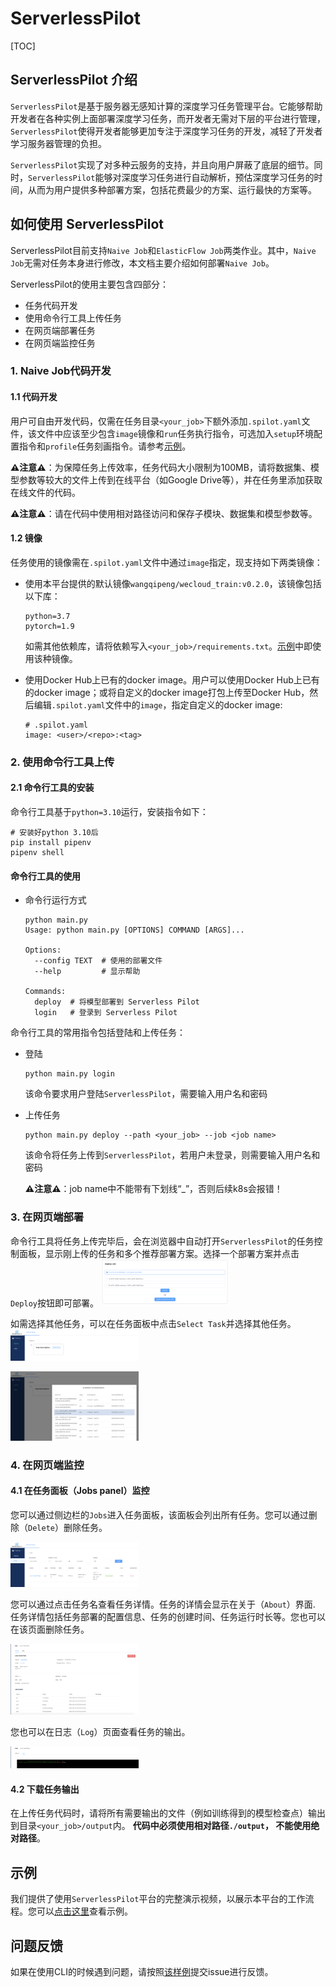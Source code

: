 # ServerlessPilot

[TOC]

## ServerlessPilot 介绍

`ServerlessPilot`是基于服务器无感知计算的深度学习任务管理平台。它能够帮助开发者在各种实例上面部署深度学习任务，而开发者无需对下层的平台进行管理，`ServerlessPilot`使得开发者能够更加专注于深度学习任务的开发，减轻了开发者学习服务器管理的负担。

`ServerlessPilot`实现了对多种云服务的支持，并且向用户屏蔽了底层的细节。同时，`ServerlessPilot`能够对深度学习任务进行自动解析，预估深度学习任务的时间，从而为用户提供多种部署方案，包括花费最少的方案、运行最快的方案等。

## 如何使用 ServerlessPilot

ServerlessPilot目前支持`Naive Job`和`ElasticFlow Job`两类作业。其中，`Naive Job`无需对任务本身进行修改，本文档主要介绍如何部署`Naive Job`。

ServerlessPilot的使用主要包含四部分：
- 任务代码开发
- 使用命令行工具上传任务
- 在网页端部署任务
- 在网页端监控任务

### 1. Naive Job代码开发

#### 1.1 代码开发
用户可自由开发代码，仅需在任务目录`<your_job>`下额外添加`.spilot.yaml`文件，该文件中应该至少包含`image`镜像和`run`任务执行指令，可选加入`setup`环境配置指令和`profile`任务刻画指令。请参考[示例](https://github.com/wecloudless/wecloud_example)。

  **⚠️注意⚠️**：为保障任务上传效率，任务代码大小限制为100MB，请将数据集、模型参数等较大的文件上传到在线平台（如Google Drive等），并在任务里添加获取在线文件的代码。

  **⚠️注意⚠️**：请在代码中使用相对路径访问和保存子模块、数据集和模型参数等。

#### 1.2 镜像
任务使用的镜像需在`.spilot.yaml`文件中通过`image`指定，现支持如下两类镜像：
- 使用本平台提供的默认镜像`wangqipeng/wecloud_train:v0.2.0`，该镜像包括以下库：
  ```
  python=3.7
  pytorch=1.9
  ```
  如需其他依赖库，请将依赖写入`<your_job>/requirements.txt`。[示例](https://github.com/wecloudless/wecloud_example)中即使用该种镜像。

- 使用Docker Hub上已有的docker image。用户可以使用Docker Hub上已有的docker image；或将自定义的docker image打包上传至Docker Hub，然后编辑`.spilot.yaml`文件中的`image`，指定自定义的docker image:
  ```
  # .spilot.yaml
  image: <user>/<repo>:<tag>
  ```

### 2. 使用命令行工具上传

#### 2.1 命令行工具的安装

命令行工具基于`python=3.10`运行，安装指令如下：
```shell
# 安装好python 3.10后
pip install pipenv
pipenv shell
```

#### 命令行工具的使用

- 命令行运行方式

  ```shell
  python main.py                              
  Usage: python main.py [OPTIONS] COMMAND [ARGS]...
  
  Options:
    --config TEXT  # 使用的部署文件
    --help         # 显示帮助
  
  Commands:
    deploy  # 将模型部署到 Serverless Pilot
    login   # 登录到 Serverless Pilot
  ```

命令行工具的常用指令包括登陆和上传任务：
- 登陆

  ```shell
  python main.py login
  ```

  该命令要求用户登陆`ServerlessPilot`，需要输入用户名和密码

- 上传任务

  ```shell
  python main.py deploy --path <your_job> --job <job name>
  ```

  该命令将任务上传到`ServerlessPilot`，若用户未登录，则需要输入用户名和密码

  **⚠️注意⚠️**：job name中不能带有下划线“_”，否则后续k8s会报错！


### 3. 在网页端部署

命令行工具将任务上传完毕后，会在浏览器中自动打开`ServerlessPilot`的任务控制面板，显示刚上传的任务和多个推荐部署方案。选择一个部署方案并点击`Deploy`按钮即可部署。
<img src="assets/image-20230816.png" alt="image-20230816" style="zoom:20%;" />

如需选择其他任务，可以在任务面板中点击`Select Task`并选择其他任务。
<img src="assets/select_task.png" alt="image-20230426181534100" style="zoom:20%;" />

<img src="assets/select_task2.png" alt="image-20230426181836958" style="zoom:20%;" />


### 4. 在网页端监控

#### 4.1 在任务面板（Jobs panel）监控 

您可以通过侧边栏的`Jobs`进入任务面板，该面板会列出所有任务。您可以通过删除（`Delete`）删除任务。

<img src="assets/jobs.png" alt="image-20230426182604439" style="zoom:20%;" />

您可以通过点击任务名查看任务详情。任务的详情会显示在关于（`About`）界面.  任务详情包括任务部署的配置信息、任务的创建时间、任务运行时长等。您也可以在该页面删除任务。

<img src="assets/jobs_about.png" alt="image-20230426183045318" style="zoom:20%;" />

您也可以在日志（`Log`）页面查看任务的输出。

<img src="assets/jobs_log.png" alt="image-20230426183220394" style="zoom:20%;" />

#### 4.2 下载任务输出

在上传任务代码时，请将所有需要输出的文件（例如训练得到的模型检查点）输出到目录`<your_job>/output`内。
**代码中必须使用相对路径`./output`， 不能使用绝对路径**。


## 示例

我们提供了使用`ServerlessPilot`平台的完整演示视频，以展示本平台的工作流程。您可以[点击这里](https://disk.pku.edu.cn:443/link/CC7619B71190026088E7B1D8FC206C55)查看示例。

## 问题反馈
如果在使用CLI的时候遇到问题，请按照[该样例](https://github.com/wecloudless/wecloud-cli-py/issues/1)提交issue进行反馈。
